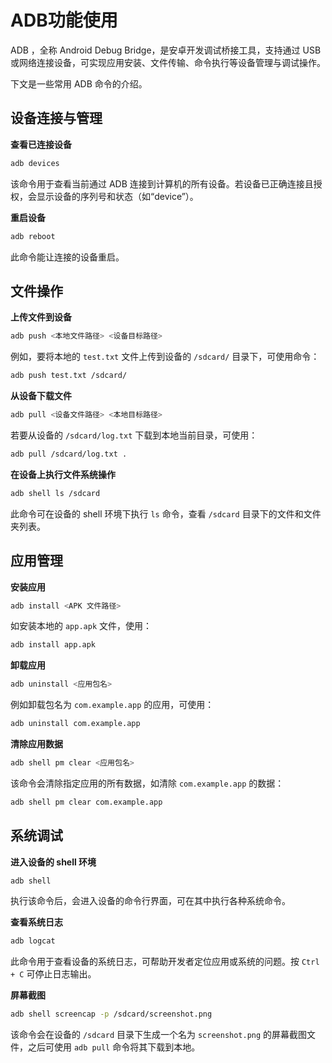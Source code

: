 # ADB功能使用

ADB ，全称 Android Debug Bridge，是安卓开发调试桥接工具，支持通过 USB 或网络连接设备，可实现应用安装、文件传输、命令执行等设备管理与调试操作。

下文是一些常用 ADB 命令的介绍。



## 设备连接与管理
**查看已连接设备**

```bash
adb devices
```
该命令用于查看当前通过 ADB 连接到计算机的所有设备。若设备已正确连接且授权，会显示设备的序列号和状态（如“device”）。

**重启设备**

```bash
adb reboot
```
此命令能让连接的设备重启。



## 文件操作
**上传文件到设备**

```bash
adb push <本地文件路径> <设备目标路径>
```
例如，要将本地的 `test.txt` 文件上传到设备的 `/sdcard/` 目录下，可使用命令：
```bash
adb push test.txt /sdcard/
```

**从设备下载文件**

```bash
adb pull <设备文件路径> <本地目标路径>
```
若要从设备的 `/sdcard/log.txt` 下载到本地当前目录，可使用：
```bash
adb pull /sdcard/log.txt .
```

**在设备上执行文件系统操作**

```bash
adb shell ls /sdcard
```
此命令可在设备的 shell 环境下执行 `ls` 命令，查看 `/sdcard` 目录下的文件和文件夹列表。



## 应用管理

**安装应用**

```bash
adb install <APK 文件路径>
```
如安装本地的 `app.apk` 文件，使用：
```bash
adb install app.apk
```

**卸载应用**

```bash
adb uninstall <应用包名>
```
例如卸载包名为 `com.example.app` 的应用，可使用：
```bash
adb uninstall com.example.app
```

**清除应用数据**

```bash
adb shell pm clear <应用包名>
```
该命令会清除指定应用的所有数据，如清除 `com.example.app` 的数据：
```bash
adb shell pm clear com.example.app
```



## 系统调试

**进入设备的 shell 环境**

```bash
adb shell
```
执行该命令后，会进入设备的命令行界面，可在其中执行各种系统命令。

**查看系统日志**

```bash
adb logcat
```
此命令用于查看设备的系统日志，可帮助开发者定位应用或系统的问题。按 `Ctrl + C` 可停止日志输出。

**屏幕截图**

```bash
adb shell screencap -p /sdcard/screenshot.png
```
该命令会在设备的 `/sdcard` 目录下生成一个名为 `screenshot.png` 的屏幕截图文件，之后可使用 `adb pull` 命令将其下载到本地。


